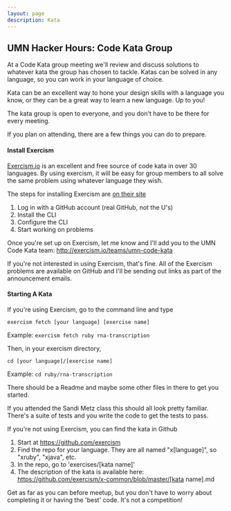 ```yaml
---
layout: page
description: Kata
---
```


## UMN Hacker Hours: Code Kata Group

At a Code Kata group meeting we'll review and discuss solutions to whatever kata the group has chosen to tackle. Katas can be solved in any language, so you can work in your language of choice.

Kata can be an excellent way to hone your design skills with a language you know, or they can be a great way to learn a new language. Up to you!

The kata group is open to everyone, and you don't have to be there for every meeting.

If you plan on attending, there are a few things you can do to prepare.

#### Install Exercism

[Exercism.io](http://exercism.io/) is an excellent and free source of code kata in over 30 languages. By using exercism, it will be easy for group members to all solve the same problem using whatever language they wish.

The steps for installing Exercism are [on their site](http://exercism.io/how-it-works/newbie)
    
1. Log in with a GitHub account (real GitHub, not the U's)
1. Install the CLI
1. Configure the CLI
1. Start working on problems

Once you're set up on Exercism, let me know and I'll add you to the UMN Code Kata team: http://exercism.io/teams/umn-code-kata

If you're not interested in using Exercism, that's fine. All of the Exercism problems are available on GitHub and I'll be sending out links as part of the announcement emails.

#### Starting A Kata

If you're using Exercism, go to the command line and type

`exercism fetch [your language] [exercise name]`

Example: `exercism fetch ruby rna-transcription`

Then, in your exercism directory,

`cd [your language]/[exercise name]`

Example: `cd ruby/rna-transcription`

There should be a Readme and maybe some other files in there to get you started.

If you attended the Sandi Metz class this should all look pretty familiar. There's a suite of tests and you write the code to get the tests to pass.

If you're not using Exercism, you can find the kata in Github

1. Start at https://github.com/exercism
1. Find the repo for your language. They are all named "x[language]", so "xruby", "xjava", etc.
1. In the repo, go to 'exercises/[kata name]'
1. The description of the kata is available here: https://github.com/exercism/x-common/blob/master/[kata name].md

Get as far as you can before meetup, but you don't have to worry about completing it or having the 'best' code. It's not a competition!

